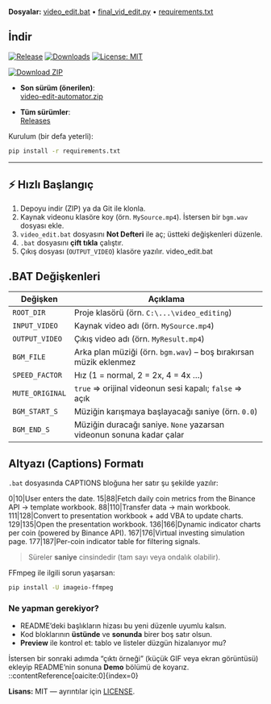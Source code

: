**Dosyalar:** [video_edit.bat](video_edit.bat) • [final_vid_edit.py](final_vid_edit.py) • [requirements.txt](requirements.txt)
## İndir

[![Release](https://img.shields.io/github/v/release/msamkara67/video-edit-automator?label=latest)](https://github.com/msamkara67/video-edit-automator/releases/latest)
[![Downloads](https://img.shields.io/github/downloads/msamkara67/video-edit-automator/total.svg)](https://github.com/msamkara67/video-edit-automator/releases)
[![License: MIT](https://img.shields.io/badge/License-MIT-yellow.svg)](LICENSE)

[![Download ZIP](https://img.shields.io/badge/Download-ZIP-blue?logo=github)](https://github.com/msamkara67/video-edit-automator/releases/latest/download/video-edit-automator.zip)


- **Son sürüm (önerilen)**:  
  [video-edit-automator.zip](https://github.com/msamkara67/video-edit-automator/releases/latest/download/video-edit-automator.zip)

- **Tüm sürümler**:  
  [Releases](https://github.com/msamkara67/video-edit-automator/releases)


Kurulum (bir defa yeterli):

```bash
pip install -r requirements.txt
```
---


## ⚡ Hızlı Başlangıç

1. Depoyu indir (ZIP) ya da Git ile klonla.
2. Kaynak videonu klasöre koy (örn. `MySource.mp4`). İstersen bir `bgm.wav` dosyası ekle.
3. `video_edit.bat` dosyasını **Not Defteri** ile aç; üstteki değişkenleri düzenle.
4. `.bat` dosyasını **çift tıkla** çalıştır.
5. Çıkış dosyası (`OUTPUT_VIDEO`) klasöre yazılır.
video_edit.bat

## .BAT Değişkenleri

| Değişken        | Açıklama                                                                 |
|-----------------|---------------------------------------------------------------------------|
| `ROOT_DIR`      | Proje klasörü (örn. `C:\...\video_editing`)                               |
| `INPUT_VIDEO`   | Kaynak video adı (örn. `MySource.mp4`)                                    |
| `OUTPUT_VIDEO`  | Çıkış video adı (örn. `MyResult.mp4`)                                     |
| `BGM_FILE`      | Arka plan müziği (örn. `bgm.wav`) – boş bırakırsan müzik eklenmez         |
| `SPEED_FACTOR`  | Hız (1 = normal, 2 = 2x, 4 = 4x …)                                        |
| `MUTE_ORIGINAL` | `true` ⇒ orijinal videonun sesi kapalı; `false` ⇒ açık                   |
| `BGM_START_S`   | Müziğin karışmaya başlayacağı saniye (örn. `0.0`)                         |
| `BGM_END_S`     | Müziğin duracağı saniye. `None` yazarsan videonun sonuna kadar çalar      |



## Altyazı (Captions) Formatı

`.bat` dosyasında CAPTIONS bloğuna her satır şu şekilde yazılır:

0|10|User enters the date.
15|88|Fetch daily coin metrics from the Binance API → template workbook.
88|110|Transfer data → main workbook.
111|128|Convert to presentation workbook + add VBA to update charts.
129|135|Open the presentation workbook.
136|166|Dynamic indicator charts per coin (powered by Binance API).
167|176|Virtual investing simulation page.
177|187|Per-coin indicator table for filtering signals.

> Süreler **saniye** cinsindedir (tam sayı veya ondalık olabilir).

FFmpeg ile ilgili sorun yaşarsan:
```bash
pip install -U imageio-ffmpeg
```

### Ne yapman gerekiyor?
- README’deki başlıkların hizası bu yeni düzenle uyumlu kalsın.
- Kod bloklarının **üstünde** ve **sonunda** birer boş satır olsun.
- **Preview** ile kontrol et: tablo ve listeler düzgün hizalanıyor mu?


İstersen bir sonraki adımda “çıktı örneği” (küçük GIF veya ekran görüntüsü) ekleyip README’nin sonuna **Demo** bölümü de koyarız.
::contentReference[oaicite:0]{index=0}

**Lisans:** MIT — ayrıntılar için [LICENSE](LICENSE).


